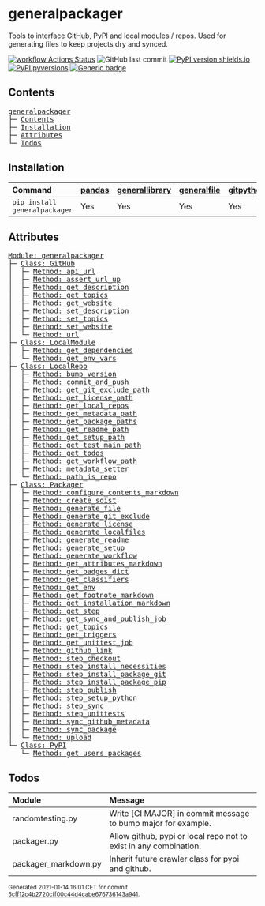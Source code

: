 # generalpackager
Tools to interface GitHub, PyPI and local modules / repos. Used for generating files to keep projects dry and synced.

[![workflow Actions Status](https://github.com/ManderaGeneral/generalpackager/workflows/workflow/badge.svg)](https://github.com/ManderaGeneral/generalpackager/actions)
![GitHub last commit](https://img.shields.io/github/last-commit/ManderaGeneral/generalpackager)
[![PyPI version shields.io](https://img.shields.io/pypi/v/generalpackager.svg)](https://pypi.org/project/generalpackager/)
[![PyPI pyversions](https://img.shields.io/pypi/pyversions/generalpackager.svg)](https://pypi.python.org/pypi/generalpackager/)
[![Generic badge](https://img.shields.io/badge/platforms-windows%20%7C%20ubuntu-blue.svg)](https://shields.io/)

## Contents
<pre>
<a href='#generalpackager'>generalpackager</a>
├─ <a href='#Contents'>Contents</a>
├─ <a href='#Installation'>Installation</a>
├─ <a href='#Attributes'>Attributes</a>
└─ <a href='#Todos'>Todos</a>
</pre>

## Installation
| Command                       | <a href='https://pypi.org/project/pandas'>pandas</a>   | <a href='https://pypi.org/project/generallibrary'>generallibrary</a>   | <a href='https://pypi.org/project/generalfile'>generalfile</a>   | <a href='https://pypi.org/project/gitpython'>gitpython</a>   | <a href='https://pypi.org/project/requests'>requests</a>   |
|:------------------------------|:-------------------------------------------------------|:-----------------------------------------------------------------------|:-----------------------------------------------------------------|:-------------------------------------------------------------|:-----------------------------------------------------------|
| `pip install generalpackager` | Yes                                                    | Yes                                                                    | Yes                                                              | Yes                                                          | Yes                                                        |

## Attributes
<pre>
<a href='https://github.com/ManderaGeneral/generalpackager/blob/5cff12c4b2720cff00c44d4cabe676736143a941/generalpackager/__init__.py#L1'>Module: generalpackager</a>
├─ <a href='https://github.com/ManderaGeneral/generalpackager/blob/5cff12c4b2720cff00c44d4cabe676736143a941/generalpackager/api/github.py#L7'>Class: GitHub</a>
│  ├─ <a href='https://github.com/ManderaGeneral/generalpackager/blob/5cff12c4b2720cff00c44d4cabe676736143a941/generalpackager/api/github.py#L25'>Method: api_url</a>
│  ├─ <a href='https://github.com/ManderaGeneral/generalpackager/blob/5cff12c4b2720cff00c44d4cabe676736143a941/generalpackager/api/github.py#L15'>Method: assert_url_up</a>
│  ├─ <a href='https://github.com/ManderaGeneral/generalpackager/blob/5cff12c4b2720cff00c44d4cabe676736143a941/generalpackager/api/github.py#L53'>Method: get_description</a>
│  ├─ <a href='https://github.com/ManderaGeneral/generalpackager/blob/5cff12c4b2720cff00c44d4cabe676736143a941/generalpackager/api/github.py#L40'>Method: get_topics</a>
│  ├─ <a href='https://github.com/ManderaGeneral/generalpackager/blob/5cff12c4b2720cff00c44d4cabe676736143a941/generalpackager/api/github.py#L29'>Method: get_website</a>
│  ├─ <a href='https://github.com/ManderaGeneral/generalpackager/blob/5cff12c4b2720cff00c44d4cabe676736143a941/generalpackager/api/github.py#L59'>Method: set_description</a>
│  ├─ <a href='https://github.com/ManderaGeneral/generalpackager/blob/5cff12c4b2720cff00c44d4cabe676736143a941/generalpackager/api/github.py#L46'>Method: set_topics</a>
│  ├─ <a href='https://github.com/ManderaGeneral/generalpackager/blob/5cff12c4b2720cff00c44d4cabe676736143a941/generalpackager/api/github.py#L35'>Method: set_website</a>
│  └─ <a href='https://github.com/ManderaGeneral/generalpackager/blob/5cff12c4b2720cff00c44d4cabe676736143a941/generalpackager/api/github.py#L21'>Method: url</a>
├─ <a href='https://github.com/ManderaGeneral/generalpackager/blob/5cff12c4b2720cff00c44d4cabe676736143a941/generalpackager/api/local_module.py#L7'>Class: LocalModule</a>
│  ├─ <a href='https://github.com/ManderaGeneral/generalpackager/blob/5cff12c4b2720cff00c44d4cabe676736143a941/generalpackager/api/local_module.py#L31'>Method: get_dependencies</a>
│  └─ <a href='https://github.com/ManderaGeneral/generalpackager/blob/5cff12c4b2720cff00c44d4cabe676736143a941/generalpackager/api/local_module.py#L22'>Method: get_env_vars</a>
├─ <a href='https://github.com/ManderaGeneral/generalpackager/blob/5cff12c4b2720cff00c44d4cabe676736143a941/generalpackager/api/local_repo.py#L10'>Class: LocalRepo</a>
│  ├─ <a href='https://github.com/ManderaGeneral/generalpackager/blob/5cff12c4b2720cff00c44d4cabe676736143a941/generalpackager/api/local_repo.py#L134'>Method: bump_version</a>
│  ├─ <a href='https://github.com/ManderaGeneral/generalpackager/blob/5cff12c4b2720cff00c44d4cabe676736143a941/generalpackager/api/local_repo.py#L122'>Method: commit_and_push</a>
│  ├─ <a href='https://github.com/ManderaGeneral/generalpackager/blob/5cff12c4b2720cff00c44d4cabe676736143a941/generalpackager/api/local_repo.py#L61'>Method: get_git_exclude_path</a>
│  ├─ <a href='https://github.com/ManderaGeneral/generalpackager/blob/5cff12c4b2720cff00c44d4cabe676736143a941/generalpackager/api/local_repo.py#L69'>Method: get_license_path</a>
│  ├─ <a href='https://github.com/ManderaGeneral/generalpackager/blob/5cff12c4b2720cff00c44d4cabe676736143a941/generalpackager/api/local_repo.py#L85'>Method: get_local_repos</a>
│  ├─ <a href='https://github.com/ManderaGeneral/generalpackager/blob/5cff12c4b2720cff00c44d4cabe676736143a941/generalpackager/api/local_repo.py#L57'>Method: get_metadata_path</a>
│  ├─ <a href='https://github.com/ManderaGeneral/generalpackager/blob/5cff12c4b2720cff00c44d4cabe676736143a941/generalpackager/api/local_repo.py#L81'>Method: get_package_paths</a>
│  ├─ <a href='https://github.com/ManderaGeneral/generalpackager/blob/5cff12c4b2720cff00c44d4cabe676736143a941/generalpackager/api/local_repo.py#L53'>Method: get_readme_path</a>
│  ├─ <a href='https://github.com/ManderaGeneral/generalpackager/blob/5cff12c4b2720cff00c44d4cabe676736143a941/generalpackager/api/local_repo.py#L65'>Method: get_setup_path</a>
│  ├─ <a href='https://github.com/ManderaGeneral/generalpackager/blob/5cff12c4b2720cff00c44d4cabe676736143a941/generalpackager/api/local_repo.py#L77'>Method: get_test_main_path</a>
│  ├─ <a href='https://github.com/ManderaGeneral/generalpackager/blob/5cff12c4b2720cff00c44d4cabe676736143a941/generalpackager/api/local_repo.py#L101'>Method: get_todos</a>
│  ├─ <a href='https://github.com/ManderaGeneral/generalpackager/blob/5cff12c4b2720cff00c44d4cabe676736143a941/generalpackager/api/local_repo.py#L73'>Method: get_workflow_path</a>
│  ├─ <a href='https://github.com/ManderaGeneral/generalpackager/blob/5cff12c4b2720cff00c44d4cabe676736143a941/generalpackager/api/local_repo.py#L44'>Method: metadata_setter</a>
│  └─ <a href='https://github.com/ManderaGeneral/generalpackager/blob/5cff12c4b2720cff00c44d4cabe676736143a941/generalpackager/api/local_repo.py#L90'>Method: path_is_repo</a>
├─ <a href='https://github.com/ManderaGeneral/generalpackager/blob/5cff12c4b2720cff00c44d4cabe676736143a941/generalpackager/packager.py#L18'>Class: Packager</a>
│  ├─ <a href='https://github.com/ManderaGeneral/generalpackager/blob/5cff12c4b2720cff00c44d4cabe676736143a941/generalpackager/packager_markdown.py#L46'>Method: configure_contents_markdown</a>
│  ├─ <a href='https://github.com/ManderaGeneral/generalpackager/blob/5cff12c4b2720cff00c44d4cabe676736143a941/generalpackager/packager_pypi.py#L6'>Method: create_sdist</a>
│  ├─ <a href='https://github.com/ManderaGeneral/generalpackager/blob/5cff12c4b2720cff00c44d4cabe676736143a941/generalpackager/packager_files.py#L8'>Method: generate_file</a>
│  ├─ <a href='https://github.com/ManderaGeneral/generalpackager/blob/5cff12c4b2720cff00c44d4cabe676736143a941/generalpackager/packager_files.py#L63'>Method: generate_git_exclude</a>
│  ├─ <a href='https://github.com/ManderaGeneral/generalpackager/blob/5cff12c4b2720cff00c44d4cabe676736143a941/generalpackager/packager_files.py#L69'>Method: generate_license</a>
│  ├─ <a href='https://github.com/ManderaGeneral/generalpackager/blob/5cff12c4b2720cff00c44d4cabe676736143a941/generalpackager/packager.py#L52'>Method: generate_localfiles</a>
│  ├─ <a href='https://github.com/ManderaGeneral/generalpackager/blob/5cff12c4b2720cff00c44d4cabe676736143a941/generalpackager/packager_markdown.py#L90'>Method: generate_readme</a>
│  ├─ <a href='https://github.com/ManderaGeneral/generalpackager/blob/5cff12c4b2720cff00c44d4cabe676736143a941/generalpackager/packager_files.py#L16'>Method: generate_setup</a>
│  ├─ <a href='https://github.com/ManderaGeneral/generalpackager/blob/5cff12c4b2720cff00c44d4cabe676736143a941/generalpackager/packager_files.py#L81'>Method: generate_workflow</a>
│  ├─ <a href='https://github.com/ManderaGeneral/generalpackager/blob/5cff12c4b2720cff00c44d4cabe676736143a941/generalpackager/packager_markdown.py#L75'>Method: get_attributes_markdown</a>
│  ├─ <a href='https://github.com/ManderaGeneral/generalpackager/blob/5cff12c4b2720cff00c44d4cabe676736143a941/generalpackager/packager_markdown.py#L8'>Method: get_badges_dict</a>
│  ├─ <a href='https://github.com/ManderaGeneral/generalpackager/blob/5cff12c4b2720cff00c44d4cabe676736143a941/generalpackager/packager_metadata.py#L26'>Method: get_classifiers</a>
│  ├─ <a href='https://github.com/ManderaGeneral/generalpackager/blob/5cff12c4b2720cff00c44d4cabe676736143a941/generalpackager/packager_workflow.py#L71'>Method: get_env</a>
│  ├─ <a href='https://github.com/ManderaGeneral/generalpackager/blob/5cff12c4b2720cff00c44d4cabe676736143a941/generalpackager/packager_markdown.py#L82'>Method: get_footnote_markdown</a>
│  ├─ <a href='https://github.com/ManderaGeneral/generalpackager/blob/5cff12c4b2720cff00c44d4cabe676736143a941/generalpackager/packager_markdown.py#L21'>Method: get_installation_markdown</a>
│  ├─ <a href='https://github.com/ManderaGeneral/generalpackager/blob/5cff12c4b2720cff00c44d4cabe676736143a941/generalpackager/packager_workflow.py#L30'>Method: get_step</a>
│  ├─ <a href='https://github.com/ManderaGeneral/generalpackager/blob/5cff12c4b2720cff00c44d4cabe676736143a941/generalpackager/packager_workflow.py#L116'>Method: get_sync_and_publish_job</a>
│  ├─ <a href='https://github.com/ManderaGeneral/generalpackager/blob/5cff12c4b2720cff00c44d4cabe676736143a941/generalpackager/packager_metadata.py#L16'>Method: get_topics</a>
│  ├─ <a href='https://github.com/ManderaGeneral/generalpackager/blob/5cff12c4b2720cff00c44d4cabe676736143a941/generalpackager/packager_workflow.py#L22'>Method: get_triggers</a>
│  ├─ <a href='https://github.com/ManderaGeneral/generalpackager/blob/5cff12c4b2720cff00c44d4cabe676736143a941/generalpackager/packager_workflow.py#L96'>Method: get_unittest_job</a>
│  ├─ <a href='https://github.com/ManderaGeneral/generalpackager/blob/5cff12c4b2720cff00c44d4cabe676736143a941/generalpackager/packager_markdown.py#L67'>Method: github_link</a>
│  ├─ <a href='https://github.com/ManderaGeneral/generalpackager/blob/5cff12c4b2720cff00c44d4cabe676736143a941/generalpackager/packager_workflow.py#L37'>Method: step_checkout</a>
│  ├─ <a href='https://github.com/ManderaGeneral/generalpackager/blob/5cff12c4b2720cff00c44d4cabe676736143a941/generalpackager/packager_workflow.py#L48'>Method: step_install_necessities</a>
│  ├─ <a href='https://github.com/ManderaGeneral/generalpackager/blob/5cff12c4b2720cff00c44d4cabe676736143a941/generalpackager/packager_workflow.py#L63'>Method: step_install_package_git</a>
│  ├─ <a href='https://github.com/ManderaGeneral/generalpackager/blob/5cff12c4b2720cff00c44d4cabe676736143a941/generalpackager/packager_workflow.py#L55'>Method: step_install_package_pip</a>
│  ├─ <a href='https://github.com/ManderaGeneral/generalpackager/blob/5cff12c4b2720cff00c44d4cabe676736143a941/generalpackager/packager_workflow.py#L91'>Method: step_publish</a>
│  ├─ <a href='https://github.com/ManderaGeneral/generalpackager/blob/5cff12c4b2720cff00c44d4cabe676736143a941/generalpackager/packager_workflow.py#L41'>Method: step_setup_python</a>
│  ├─ <a href='https://github.com/ManderaGeneral/generalpackager/blob/5cff12c4b2720cff00c44d4cabe676736143a941/generalpackager/packager_workflow.py#L84'>Method: step_sync</a>
│  ├─ <a href='https://github.com/ManderaGeneral/generalpackager/blob/5cff12c4b2720cff00c44d4cabe676736143a941/generalpackager/packager_workflow.py#L79'>Method: step_unittests</a>
│  ├─ <a href='https://github.com/ManderaGeneral/generalpackager/blob/5cff12c4b2720cff00c44d4cabe676736143a941/generalpackager/packager_github.py#L5'>Method: sync_github_metadata</a>
│  ├─ <a href='https://github.com/ManderaGeneral/generalpackager/blob/5cff12c4b2720cff00c44d4cabe676736143a941/generalpackager/packager.py#L60'>Method: sync_package</a>
│  └─ <a href='https://github.com/ManderaGeneral/generalpackager/blob/5cff12c4b2720cff00c44d4cabe676736143a941/generalpackager/packager_pypi.py#L14'>Method: upload</a>
└─ <a href='https://github.com/ManderaGeneral/generalpackager/blob/5cff12c4b2720cff00c44d4cabe676736143a941/generalpackager/api/pypi.py#L6'>Class: PyPI</a>
   └─ <a href='https://github.com/ManderaGeneral/generalpackager/blob/5cff12c4b2720cff00c44d4cabe676736143a941/generalpackager/api/pypi.py#L13'>Method: get_users_packages</a>
</pre>

## Todos
| Module               | Message                                                           |
|:---------------------|:------------------------------------------------------------------|
| randomtesting.py     | Write [CI MAJOR] in commit message to bump major for example.     |
| packager.py          | Allow github, pypi or local repo not to exist in any combination. |
| packager\_markdown.py | Inherit future crawler class for pypi and github.                 |

<sup>
Generated 2021-01-14 16:01 CET for commit <a href='https://github.com/ManderaGeneral/generalpackager/commit/5cff12c4b2720cff00c44d4cabe676736143a941'>5cff12c4b2720cff00c44d4cabe676736143a941</a>.
</sup>
